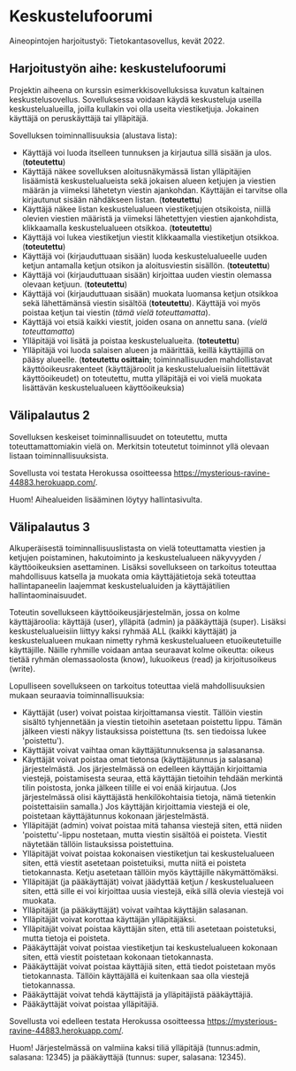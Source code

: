 # Keskustelufoorumi

Aineopintojen harjoitustyö: Tietokantasovellus, kevät 2022.

## Harjoitustyön aihe: keskustelufoorumi

Projektin aiheena on kurssin esimerkkisovelluksissa kuvatun kaltainen keskustelusovellus. Sovelluksessa voidaan käydä keskusteluja useilla keskustelualueilla, joilla kullakin voi olla useita viestiketjuja. Jokainen käyttäjä on peruskäyttäjä tai ylläpitäjä.

Sovelluksen toiminnallisuuksia (alustava lista):

* Käyttäjä voi luoda itselleen tunnuksen ja kirjautua sillä sisään ja ulos. (**toteutettu**)
* Käyttäjä näkee sovelluksen aloitusnäkymässä listan ylläpitäjien lisäämistä keskustelualueista sekä jokaisen alueen ketjujen ja viestien määrän ja viimeksi lähetetyn viestin ajankohdan. Käyttäjän ei tarvitse olla kirjautunut sisään nähdäkseen listan. (**toteutettu**)
* Käyttäjä näkee listan keskustelualueen viestiketjujen otsikoista, niillä olevien viestien määristä ja viimeksi lähetettyjen viestien ajankohdista, klikkaamalla keskustelualueen otsikkoa. (**toteutettu**)
* Käyttäjä voi lukea viestiketjun viestit klikkaamalla viestiketjun otsikkoa. (**toteutettu**)
* Käyttäjä voi (kirjauduttuaan sisään) luoda keskustelualueelle uuden ketjun antamalla ketjun otsikon ja aloitusviestin sisällön. (**toteutettu**)
* Käyttäjä voi (kirjauduttuaan sisään) kirjoittaa uuden viestin olemassa olevaan ketjuun. (**toteutettu**)
* Käyttäjä voi (kirjauduttuaan sisään) muokata luomansa ketjun otsikkoa sekä lähettämänsä viestin sisältöä (**toteutettu**). Käyttäjä voi myös poistaa ketjun tai viestin (*tämä vielä toteuttamatta*).
* Käyttäjä voi etsiä kaikki viestit, joiden osana on annettu sana. (*vielä toteuttamatta*)
* Ylläpitäjä voi lisätä ja poistaa keskustelualueita. (**toteutettu**)
* Ylläpitäjä voi luoda salaisen alueen ja määrittää, keillä käyttäjillä on pääsy alueelle. (**toteutettu osittain**; toiminnallisuuden mahdollistavat käyttöoikeusrakenteet (käyttäjäroolit ja keskustelualueisiin liitettävät käyttöoikeudet) on toteutettu, mutta ylläpitäjä ei voi vielä muokata lisättävän keskustelualueen käyttöoikeuksia)

## Välipalautus 2

Sovelluksen keskeiset toiminnallisuudet on toteutettu, mutta toteuttamattomiakin vielä on. Merkitsin toteutetut toiminnot yllä olevaan listaan toiminnallisuuksista.

Sovellusta voi testata Herokussa osoitteessa https://mysterious-ravine-44883.herokuapp.com/.

Huom! Aihealueiden lisääminen löytyy hallintasivulta.

## Välipalautus 3

Alkuperäisestä toiminnallisuuslistasta on vielä toteuttamatta viestien ja ketjujen poistaminen, hakutoiminto ja keskustelualueen näkyvyyden / käyttöoikeuksien asettaminen. Lisäksi sovellukseen on tarkoitus toteuttaa mahdollisuus katsella ja muokata omia käyttäjätietoja sekä toteuttaa hallintapaneelin laajemmat keskustelualuiden ja käyttäjätilien hallintaominaisuudet.

Toteutin sovellukseen käyttöoikeusjärjestelmän, jossa on kolme käyttäjäroolia: käyttäjä (user), ylläpitä (admin) ja pääkäyttäjä (super). Lisäksi keskustelualueisiin liittyy kaksi ryhmää ALL (kaikki käyttäjät) ja keskustelualueen mukaan nimetty ryhmä keskustelualueen etuoikeutetuille käyttäjille. Näille ryhmille voidaan antaa seuraavat kolme oikeutta: oikeus tietää ryhmän olemassaolosta (know), lukuoikeus (read) ja kirjoitusoikeus (write).

Lopulliseen sovellukseen on tarkoitus toteuttaa vielä mahdollisuuksien mukaan seuraavia toiminnallisuuksia:

* Käyttäjät (user) voivat poistaa kirjoittamansa viestit. Tällöin viestin sisältö tyhjennetään ja viestin tietoihin asetetaan poistettu lippu. Tämän jälkeen viesti näkyy listauksissa poistettuna (ts. sen tiedoissa lukee 'poistettu').
* Käyttäjät voivat vaihtaa oman käyttäjätunnuksensa ja salasanansa.
* Käyttäjät voivat poistaa omat tietonsa (käyttäjätunnus ja salasana) järjestelmästä. Jos järjestelmässä on edelleen käyttäjän kirjoittamia viestejä, poistamisesta seuraa, että käyttäjän tietoihin tehdään merkintä tilin poistosta, jonka jälkeen tilille ei voi enää kirjautua. (Jos järjestelmässä olisi käyttäjästä henkilökohtaisia tietoja, nämä tietenkin poistettaisiin samalla.) Jos käyttäjän kirjoittamia viestejä ei ole, poistetaan käyttäjätunnus kokonaan järjestelmästä.
* Ylläpitäjät (admin) voivat poistaa mitä tahansa viestejä siten, että niiden 'poistettu'-lippu nostetaan, mutta viestin sisältöä ei poisteta. Viestit näytetään tällöin listauksissa poistettuina.
* Ylläpitäjät voivat poistaa kokonaisen viestiketjun tai keskustelualueen siten, että viestit asetetaan poistetuiksi, mutta niitä ei poisteta tietokannasta. Ketju asetetaan tällöin myös käyttäjille näkymättömäksi.
* Ylläpitäjät (ja pääkäyttäjät) voivat jäädyttää ketjun / keskustelualueen siten, että sille ei voi kirjoittaa uusia viestejä, eikä sillä olevia viestejä voi muokata.
* Ylläpitäjät (ja pääkäyttäjät) voivat vaihtaa käyttäjän salasanan.
* Ylläpitäjät voivat korottaa käyttäjän ylläpitäjäksi.
* Ylläpitäjät voivat poistaa käyttäjän siten, että tili asetetaan poistetuksi, mutta tietoja ei poisteta.
* Pääkäyttäjät voivat poistaa viestiketjun tai keskustelualueen kokonaan siten, että viestit poistetaan kokonaan tietokannasta.
* Pääkäyttäjät voivat poistaa käyttäjiä siten, että tiedot poistetaan myös tietokannasta. Tällöin käyttäjällä ei kuitenkaan saa olla viestejä tietokannassa.
* Pääkäyttäjät voivat tehdä käyttäjistä ja ylläpitäjistä pääkäyttäjiä.
* Pääkäyttäjät voivat poistaa ylläpitäjiä.

Sovellusta voi edelleen testata Herokussa osoitteessa https://mysterious-ravine-44883.herokuapp.com/.

Huom! Järjestelmässä on valmiina kaksi tiliä ylläpitäjä (tunnus:admin, salasana: 12345) ja pääkäyttäjä (tunnus: super, salasana: 12345).